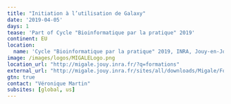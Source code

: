 ```yaml
---
title: "Initiation à l’utilisation de Galaxy"
date: '2019-04-05'
days: 1
tease: 'Part of Cycle "Bioinformatique par la pratique" 2019'
continent: EU
location:
  name: 'Cycle "Bioinformatique par la pratique" 2019, INRA, Jouy-en-Josas, France'
image: /images/logos/MIGALELogo.png
location_url: "http://migale.jouy.inra.fr/?q=formations"
external_url: "http://migale.jouy.inra.fr/sites/all/downloads/Migale/Formations/2019/module17-avril.pdf"
gtn: true
contact: "Véronique Martin"
subsites: [global, us]
---
```

